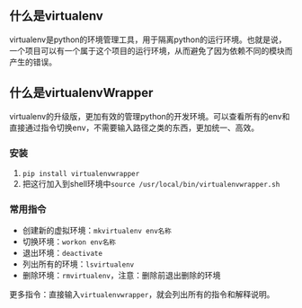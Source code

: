 ## 什么是virtualenv
virtualenv是python的环境管理工具，用于隔离python的运行环境。也就是说，一个项目可以有一个属于这个项目的运行环境，从而避免了因为依赖不同的模块而产生的错误。

## 什么是virtualenvWrapper
virtualenv的升级版，更加有效的管理python的开发环境。可以查看所有的env和直接通过指令切换env，不需要输入路径之类的东西，更加统一、高效。

### 安装
1. `pip install virtualenvwrapper`
2. 把这行加入到shell环境中`source /usr/local/bin/virtualenvwrapper.sh`

### 常用指令
- 创建新的虚拟环境：`mkvirtualenv env名称`
- 切换环境：`workon env名称`
- 退出环境：`deactivate`
- 列出所有的环境：`lsvirtualenv`
- 删除环境：`rmvirtualenv`，注意：删除前退出删除的环境

更多指令：直接输入`virtualenvwrapper`，就会列出所有的指令和解释说明。
